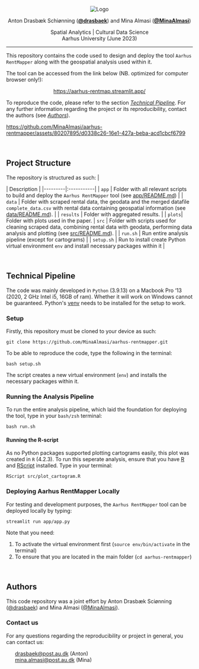 <p align="center">
  <img src="https://github.com/MinaAlmasi/aarhus-rentmapper/blob/main/docs/logo.png" alt="Logo">
</p>

<p align="center">
  Anton Drasbæk Schiønning (<strong><a href="https://github.com/drasbaek">@drasbaek</a></strong>) and
  Mina Almasi (<strong><a href="https://github.com/MinaAlmasi">@MinaAlmasi</a></strong>)
</p>

<p align="center">
  Spatial Analytics | Cultural Data Science <br>
  Aarhus University (June 2023) 
</p>

<hr>

This repository contains the code used to design and deploy the tool ```Aarhus RentMapper``` along with the geospatial analysis used within it. 


The tool can be accessed from the link below (NB. optimized for computer browser only!):

<p align="center">
  <a href="https://aarhus-rentmap.streamlit.app/">https://aarhus-rentmap.streamlit.app/</a>
</p>


To reproduce the code, please refer to the section [*Technical Pipeline*](https://github.com/MinaAlmasi/aarhus-rentmapper/tree/main#technical-pipeline). For any further information regarding the project or its reproducibility, contact the authors (see [*Authors*](https://github.com/MinaAlmasi/aarhus-rentmapper#authors)).


https://github.com/MinaAlmasi/aarhus-rentmapper/assets/80207895/d0338c26-16e1-427a-beba-acd1cbcf6799

<br>

## Project Structure 
The repository is structured as such:
| <div style="width:120px"></div>| Description |
|---------|:-----------|
| ```app```  | Folder with all relevant scripts to build and deploy the ```Aarhus RentMapper``` tool (see [app/README.md](https://github.com/MinaAlmasi/aarhus-rentmapper/blob/main/app/README.md))          |
| ```data``` | Folder with scraped rental data, the geodata and the merged datafile ```complete_data.csv``` with rental data containing geospatial information (see [data/README.md](https://github.com/MinaAlmasi/aarhus-rentmapper/blob/main/data/README.md)).      |
| ```results``` | Folder with aggregated results. |
| ```plots```| Folder with plots used in the paper.
| ```src```  | Folder with scripts used for cleaning scraped data, combining rental data with geodata, performing data analysis and plotting (see [src/README.md](https://github.com/MinaAlmasi/aarhus-rentmapper/blob/main/src/README.md)).       |
| ```run.sh```    | Run entire analysis pipeline (except for cartograms)       |
| ```setup.sh```  | Run to install create Python virtual environment ```env``` and install necessary packages within it |

<br>

## Technical Pipeline
The code was mainly developed in ```Python``` (3.9.13) on a Macbook Pro ‘13 (2020, 2 GHz Intel i5, 16GB of ram). Whether it will work on Windows cannot be guaranteed. Python's [venv](https://docs.python.org/3/library/venv.html) needs to be installed for the setup to work.

### Setup 
Firstly, this repository must be cloned to your device as such:
```
git clone https://github.com/MinaAlmasi/aarhus-rentmapper.git
```

To be able to reproduce the code, type the following in the terminal: 
```
bash setup.sh
```
The script creates a new virtual environment (```env```) and installs the necessary packages within it.


### Running the Analysis Pipeline
To run the entire analysis pipeline, which laid the foundation for deploying the tool, type in your ```bash/zsh``` terminal:
```
bash run.sh
```

#### Running the R-script
As no Python packages supported plotting cartograms easily, this plot was created in ```R``` (4.2.3). To run this seperate analysis, ensure that you have [R](https://cran.r-project.org/src/base/R-4/) and [RScript](https://www.rdocumentation.org/packages/utils/versions/3.6.2/topics/Rscript) installed. Type in your terminal:
```
RScript src/plot_cartogram.R
```

### Deploying Aarhus RentMapper Locally 
For testing and development purposes, the ```Aarhus RentMapper``` tool can be deployed locally by typing:
```
streamlit run app/app.py
```
Note that you need:
1. To activate the virtual environment first (```source env/bin/activate``` in the terminal)
2. To ensure that you are located in the main folder (```cd aarhus-rentmapper```)

<br>

## Authors 
This code repository was a joint effort by Anton Drasbæk Sciønning ([@drasbaek](https://github.com/drasbaek)) and Mina Almasi ([@MinaAlmasi](https://github.com/MinaAlmasi)). 

### Contact us
For any questions regarding the reproducibility or project in general, you can contact us:
<ul style="list-style-type: none;">
  <li><a href="mailto:drasbaek@post.au.dk">drasbaek@post.au.dk</a>
(Anton)</li>
    <li><a href="mailto: mina.almasi@post.au.dk"> mina.almasi@post.au.dk</a>
(Mina)</li>
</ul>
